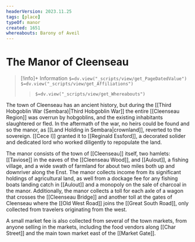 ```yaml
---
headerVersion: 2023.11.25
tags: [place]
typeOf: manor
created: 1651
whereabouts: Barony of Aveil
---
```

# The Manor of Cleenseau
>[!info]+ Information
> `$=dv.view("_scripts/view/get_PageDatedValue")`
> `$=dv.view("_scripts/view/get_Affiliations")`
>> `$=dv.view("_scripts/view/get_Whereabouts")`

The town of Cleenseau has an ancient history, but during the [[Third Hobgoblin War (Sembara)|Third Hobgoblin War]] the entire [[Cleenseau Region]] was overrun by hobgoblins, and the existing inhabitants slaughtered or fled. In the aftermath of the war, no heirs could be found and so the manor, as [[Land Holding in Sembara|crownland]], reverted to the sovereign. [[Cece I]] granted it to [[Reginald Essford]], a decorated solider and dedicated lord who worked diligently to repopulate the land.

The manor consists of the town of [[Cleenseau]] itself, two hamlets: [[Taviose]] in the eaves of the [[Cleenseau Wood]], and [[Aulout]], a fishing village, and a wide swath of farmland for about two miles both up and downriver along the Enst. The manor collects income from its significant holdings of agricultural land, as well from a dockage fee for any fishing boats landing catch in [[Aulout]] and a monopoly on the sale of charcoal in the manor. Additionally, the manor collects a toll for each axle of a wagon that crosses the [[Cleenseau Bridge]] and another toll at the gates of Cleenseau where the [[Old West Road]] joins the [[Great South Road]], only collected from travelers originating from the west. 

A small market fee is also collected from several of the town markets, from anyone selling in the markets, including the food vendors along [[Char Street]] and the main town market east of the [[Market Gate]].
